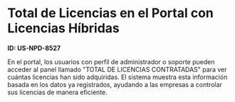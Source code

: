 # Total de Licencias en el Portal con Licencias Híbridas

**ID: US-NPD-8527**

En el portal, los usuarios con perfil de administrador o soporte pueden acceder al panel llamado "TOTAL DE LICENCIAS CONTRATADAS" para ver cuántas licencias han sido adquiridas. El sistema muestra esta información basada en los datos ya registrados, ayudando a las empresas a controlar sus licencias de manera eficiente.